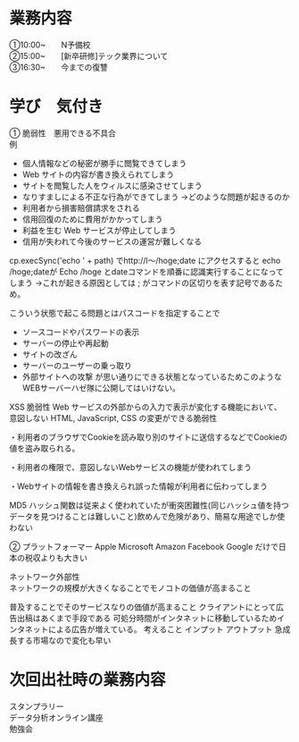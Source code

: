 # 業務内容
①10:00~　　N予備校  
②15:00~　　[新卒研修]テック業界について  
③16:30~　　今までの復讐
 


# 学び　気付き
①
脆弱性　悪用できる不具合  
例
* 個人情報などの秘密が勝手に閲覧できてしまう
* Web サイトの内容が書き換えられてしまう
* サイトを閲覧した人をウィルスに感染させてしまう
* なりすましによる不正な行為ができてしまう
→どのような問題が起きるのか
* 利用者から損害賠償請求をされる
* 信用回復のために費用がかかってしまう
* 利益を生む Web サービスが停止してしまう
* 信用が失われて今後のサービスの運営が難しくなる

cp.execSync('echo ' + path)
でhttp://l〜/hoge;date にアクセスすると
echo /hoge;dateが
Echo /hoge とdateコマンドを順番に認識実行することになってしまう
→これが起きる原因としては ; がコマンドの区切りを表す記号であるため。

こういう状態で起こる問題とはパスコードを指定することで
* ソースコードやパスワードの表示
* サーバーの停止や再起動
* サイトの改ざん
* サーバーのユーザーの乗っ取り
* 外部サイトへの攻撃
が思い通りにできる状態となっているためこのようなWEBサーバーハゼ隊に公開してはいけない。

XSS 脆弱性
Web サービスの外部からの入力で表示が変化する機能において、 意図しない HTML, JavaScript, CSS の変更ができる脆弱性

・利用者のブラウザでCookieを読み取り別のサイトに送信するなどでCookieの値を盗み取られる。

・利用者の権限で、意図しないWebサービスの機能が使われてしまう

・Webサイトの情報を書き換えられ誤った情報が利用者に伝わってしまう

MD5 ハッシュ関数は従来よく使われていたが衝突困難性(同じハッシュ値を持つデータを見つけることは難しいこと)飲めんで危険があり、簡易な用途でしか使わない

②
プラットフォーマー
Apple
Microsoft
Amazon
Facebook
Google
だけで日本の税収よりも大きい

ネットワーク外部性  
ネットワークの規模が大きくなることでモノコトの価値が高まること  

普及することでそのサービスなりの価値が高まること
クライアントにとって広告出稿はあくまで手段である
可処分時間がインタネットに移動しているためインタネットによる広告が増えている。
考えること
インプット
アウトプット
急成長する市場なので変化も早い


# 次回出社時の業務内容
スタンプラリー  
データ分析オンライン講座  
勉強会  

